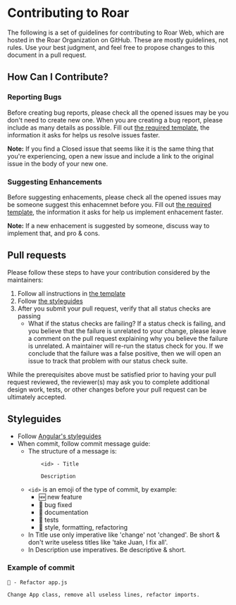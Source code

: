 # Contributing to Roar

The following is a set of guidelines for contributing to Roar Web, which are hosted in the Roar Organization on GitHub. These are mostly guidelines, not rules. Use your best judgment, and feel free to propose changes to this document in a pull request.

## How Can I Contribute?

### Reporting Bugs

Before creating bug reports, please check all the opened issues may be you don't need to create new one. When you are creating a bug report, please include as many details as possible. Fill out [the required template](https://github.com/Roar-Network/roar-ui/issues/new?assignees=&labels=bug&template=bug_report.md&title=%5BBUG%5D), the information it asks for helps us resolve issues faster.

**Note:** If you find a Closed issue that seems like it is the same thing that you're experiencing, open a new issue and include a link to the original issue in the body of your new one.

### Suggesting Enhancements

Before suggesting enhacements, please check all the opened issues may be someone suggest this enhacemnet before you. Fill out [the required template](https://github.com/Roar-Network/roar-ui/issues/new?assignees=&labels=enhacement&template=feature_request.md&title=%5BFEATURE%5D), the information it asks for help us implement enhacement faster.

**Note:** If a new enhacement is suggested by someone, discuss way to implement that, and pro & cons. 

## Pull requests

Please follow these steps to have your contribution considered by the maintainers:

1. Follow all instructions in [the template]()
2. Follow [the styleguides](#styleguides)
3. After you submit your pull request, verify that all status checks are passing
    - What if the status checks are failing? If a status check is failing, and you believe that the failure is unrelated to your change, please leave a comment on the pull request explaining why you believe the failure is unrelated. A maintainer will re-run the status check for you. If we conclude that the failure was a false positive, then we will open an issue to track that problem with our status check suite.

While the prerequisites above must be satisfied prior to having your pull request reviewed, the reviewer(s) may ask you to complete additional design work, tests, or other changes before your pull request can be ultimately accepted.

## Styleguides

- Follow [Angular's styleguides](https://angular.io/guide/styleguide)
- When commit, follow commit message guide:
    - The structure of a message is:
        ```
            <id> - Title

            Description
        ```
    - `<id>` is an emoji of the type of commit, by example:
        - 🆕 new feature
        - 🔧 bug fixed
        - 📖 documentation
        - 🧪 tests
        - 🎨 style, formatting, refactoring
    - In Title use only imperative like 'change' not 'changed'. Be short & don't write useless titles like 'take Juan, I fix all'.
    - In Description use imperatives. Be descriptive & short. 

### Example of commit

```
🎨 - Refactor app.js

Change App class, remove all useless lines, refactor imports.
```
        